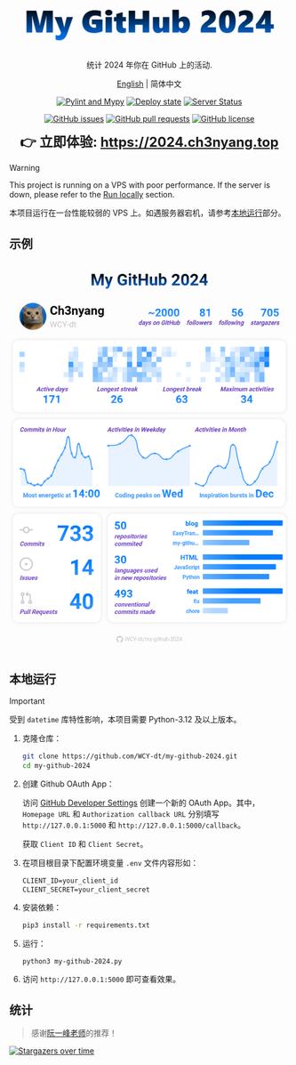 <div align="center">
  <img src="logo.png" alt="logo" />

  统计 2024 年你在 GitHub 上的活动.

  [English](README.md) | 简体中文

  [![Pylint and Mypy](https://github.com/WCY-dt/my-github-2024/actions/workflows/pylint_and_mypy.yml/badge.svg)](https://github.com/WCY-dt/my-github-2024/actions/workflows/pylint_and_mypy.yml) [![Deploy state](https://github.com/WCY-dt/my-github-2024/actions/workflows/deploy.yml/badge.svg)](https://github.com/WCY-dt/my-github-2024/actions/workflows/deploy.yml) [![Server Status](https://img.shields.io/badge/dynamic/json?logo=linux&color=brightgreen&label=Server%20status&query=%24.status&cacheSeconds=600&url=https%3A%2F%2F2024.ch3nyang.top%2Fstatus)](https://2024.ch3nyang.top)

  [![GitHub issues](https://img.shields.io/github/issues/WCY-dt/my-github-2024)](https://github.com/WCY-dt/my-github-2024/issues) [![GitHub pull requests](https://img.shields.io/github/issues-pr/WCY-dt/my-github-2024)](https://github.com/WCY-dt/my-github-2024/pulls) [![GitHub license](https://img.shields.io/github/license/WCY-dt/my-github-2024)](https://github.com/WCY-dt/my-github-2024/blob/main/LICENSE)

  <strong style="font-size: 24px;">👉 立即体验: <a href="https://2024.ch3nyang.top">https://2024.ch3nyang.top</a></strong>
</div>

> [!WARNING]
>
> This project is running on a VPS with poor performance. If the server is down, please refer to the [Run locally](README.md#run-locally) section.
>
> 本项目运行在一台性能较弱的 VPS 上。如遇服务器宕机，请参考[本地运行](#本地运行)部分。

## 示例

![example](example.png)

## 本地运行

> [!IMPORTANT]
>
> 受到 `datetime` 库特性影响，本项目需要 Python-3.12 及以上版本。

1. 克隆仓库：

    ```bash
    git clone https://github.com/WCY-dt/my-github-2024.git
    cd my-github-2024
    ```

2. 创建 Github OAuth App：

    访问 [GitHub Developer Settings](https://github.com/settings/developers) 创建一个新的 OAuth App。其中，`Homepage URL` 和 `Authorization callback URL` 分别填写 `http://127.0.0.1:5000` 和 `http://127.0.0.1:5000/callback`。

    获取 `Client ID` 和 `Client Secret`。

3. 在项目根目录下配置环境变量 `.env` 文件内容形如：

    ```env
    CLIENT_ID=your_client_id
    CLIENT_SECRET=your_client_secret
    ```

4. 安装依赖：

    ```bash
    pip3 install -r requirements.txt
    ```

5. 运行：

    ```bash
    python3 my-github-2024.py
    ```

6. 访问 `http://127.0.0.1:5000` 即可查看效果。

## 统计

> 感谢[阮一峰老师](https://github.com/ruanyf)的推荐！

[![Stargazers over time](https://starchart.cc/WCY-dt/my-github-2024.svg?background=%23FFFFFF&axis=%23333333&line=%232da44e)](https://starchart.cc/WCY-dt/my-github-2024)
